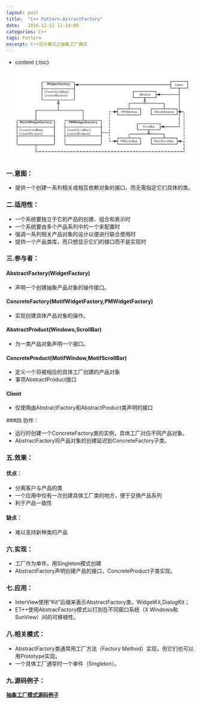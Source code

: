 ```yaml
---
layout: post
title:  "C++ Pattern-AstractFactory"
date:   2016-12-12 11:14:00
categories: C++
tags: Pattern
excerpt: C++设计模式之抽象工厂模式
---
```


* content
{:toc}

![image](https://raw.githubusercontent.com/cheng668/image/master/%E6%8A%BD%E8%B1%A1%E5%B7%A5%E5%8E%82%E6%A8%A1%E5%BC%8F.png)

### 一.意图：

* 提供一个创建一系列相关或相互依赖对象的接口，而无需指定它们具体的类。

### 二.适用性：

* 一个系统要独立于它的产品的创建、组合和表示时
* 一个系统要由多个产品系列中的一个来配置时
* 强调一系列相关产品对象的设计以便进行联合使用时
* 提供一个产品类库，而只想显示它们的接口而不是实现时

### 三.参与者：

#### AbstractFactory(WidgetFactory)
* 声明一个创建抽象产品对象的操作接口。

#### ConcreteFactory(MotifWidgetFactory,PMWidgetFactory)
* 实现创建具体产品对象的操作。

#### AbstractProduct(Windows,ScrollBar)
* 为一类产品对象声明一个接口。

#### ConcreteProduct(MotifWindow,MotifScrollBar)
* 定义一个将被相应的具体工厂创建的产品对象
* 事项AbstractProduct接口

#### Client
* 仅使用由AbstractFactory和AbstractProduct类声明的接口

###四.协作：

* 运行时创建一个ConcreteFactory类的实例，具体工厂对应不同产品对象。
* AbstractFactory将产品对象的创建延迟到ConcreteFactory子类。

### 五.效果：

#### 优点：
* 分离客户与产品的类
* 一个应用中仅有一次创建具体工厂类的地方，便于交换产品系列
* 利于产品一致性

#### 缺点：
* 难以支持新种类的产品

### 六.实现：

* 工厂作为单件，用Singleton模式创建
* AbstractFactory声明创建产品的接口，ConcreteProduct子类实现。

### 七.应用：

* InterView使用“Kit”后缀来表示AbstractFactory类，WidgetKit,DialogKit；
* ET++使用AbstracFactory模式以打到在不同窗口系统（X Windows和SunView）间的可移植性。

### 八.相关模式：

* AbstractFactory类通常用工厂方法（Factory Method）实现，但它们也可以用Prototype实现。
* 一个具体工厂通常时一个单件（Singleton）。

### 九.源码例子：

**[抽象工厂模式源码例子](https://github.com/cheng668/Pattern-AstractFactory)**